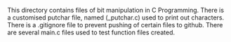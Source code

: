 This directory contains files of bit manipulation in C Programming.
There is a customised putchar file, named (_putchar.c) used to print out characters.
There is a .gitignore file to prevent pushing of certain files to github.
There are several main.c files used to test function files created.
